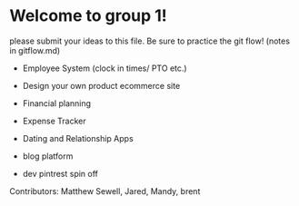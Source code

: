 <h1>Welcome to group 1!</h1>

please submit your ideas to this file. Be sure to practice the git flow! (notes in gitflow.md)

- Employee System (clock in times/ PTO etc.)
- Design your own product ecommerce site
- Financial planning
- Expense Tracker

- Dating and Relationship Apps
- blog platform
- dev pintrest spin off 



Contributors: Matthew Sewell, Jared, Mandy, brent
